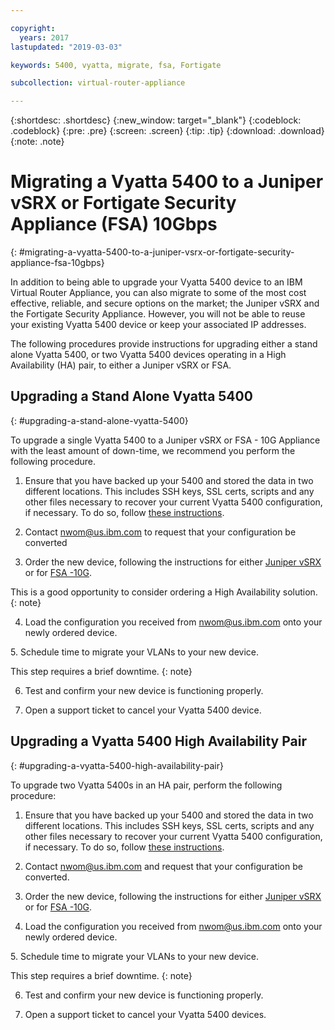 ```yaml
---

copyright:
  years: 2017
lastupdated: "2019-03-03"

keywords: 5400, vyatta, migrate, fsa, Fortigate

subcollection: virtual-router-appliance

---
```


{:shortdesc: .shortdesc}
{:new_window: target="_blank"}
{:codeblock: .codeblock}
{:pre: .pre}
{:screen: .screen}
{:tip: .tip}
{:download: .download}
{:note: .note}

# Migrating a Vyatta 5400 to a Juniper vSRX or Fortigate Security Appliance (FSA) 10Gbps
{: #migrating-a-vyatta-5400-to-a-juniper-vsrx-or-fortigate-security-appliance-fsa-10gbps}

In addition to being able to upgrade your Vyatta 5400 device to an IBM Virtual Router Appliance, you can also migrate to some of the most cost effective, reliable, and secure options on the market; the Juniper vSRX and the Fortigate Security Appliance.
However, you will not be able to reuse your existing Vyatta 5400 device or keep your associated IP addresses.

The following procedures provide instructions for upgrading either a stand alone Vyatta 5400, or two Vyatta 5400 devices operating in a High Availability (HA) pair, to either a Juniper vSRX or FSA.

## Upgrading a Stand Alone Vyatta 5400
{: #upgrading-a-stand-alone-vyatta-5400}

To upgrade a single Vyatta 5400 to a Juniper vSRX or FSA - 10G Appliance with the least amount of down-time, we recommend you perform the following procedure.

1. Ensure that you have backed up your 5400 and stored the data in two different locations. This includes SSH keys, SSL certs, scripts and any other files necessary to recover your current Vyatta 5400 configuration, if necessary. To do so, follow [these instructions](/docs/infrastructure/virtual-router-appliance?topic=virtual-router-appliance-backing-up-a-configuration).

2. Contact nwom@us.ibm.com to request that your configuration be converted

3. Order the new device, following the instructions for either [Juniper vSRX](/docs/infrastructure/vsrx?topic=vsrx-getting-started) or for [FSA -10G](/docs/infrastructure/fortigate-10g?topic=fortigate-10g-getting-started). 

  This is a good opportunity to consider ordering a High Availability solution.
  {: note}

4. Load the configuration you received from nwom@us.ibm.com onto your newly ordered device.

5. Schedule time to migrate your VLANs to your new device.

  This step requires a brief downtime.
  {: note}

6. Test and confirm your new device is functioning properly.

7. Open a support ticket to cancel your Vyatta 5400 device.

## Upgrading a Vyatta 5400 High Availability Pair
{: #upgrading-a-vyatta-5400-high-availability-pair}

To upgrade two Vyatta 5400s in an HA pair, perform the following procedure:

1. Ensure that you have backed up your 5400 and stored the data in two different locations. This includes SSH keys, SSL certs, scripts and any other files necessary to recover your current Vyatta 5400 configuration, if necessary. To do so, follow [these instructions](/docs/infrastructure/virtual-router-appliance?topic=virtual-router-appliance-backing-up-a-configuration).

2. Contact nwom@us.ibm.com and request that your configuration be converted.

3. Order the new device, following the instructions for either [Juniper vSRX](/docs/infrastructure/vsrx?topic=vsrx-getting-started) or for [FSA -10G](/docs/infrastructure/fortigate-10g?topic=fortigate-10g-getting-started). 

4. Load the configuration you received from nwom@us.ibm.com onto your newly ordered device.

5. Schedule time to migrate your VLANs to your new device.

  This step requires a brief downtime.
  {: note}

6. Test and confirm your new device is functioning properly.

7. Open a support ticket to cancel your Vyatta 5400 devices.
